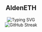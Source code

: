 <div align="center">
  <h2>AldenETH</h2>

  <a>
    <img src="https://readme-typing-svg.demolab.com?font=Fira+Code&pause=1000&color=F7F7F7&width=535&lines=Full-Stack+Web+App+%26+Blockchain+Developer;Focused+on+automation%2C+AI%2C+and+optimization;Exploring+AI-driven+automation+and+databases;Always+learning%2C+building%2C+and+collaborating" alt="Typing SVG" />
  </a>

  <br />

  <a> 
    <img src="https://streak-stats.demolab.com?user=AldenETH&theme=highcontrast&border_radius=5&card_width=535" alt="GitHub Streak" />
  </a>
  
  <br />
</div>
